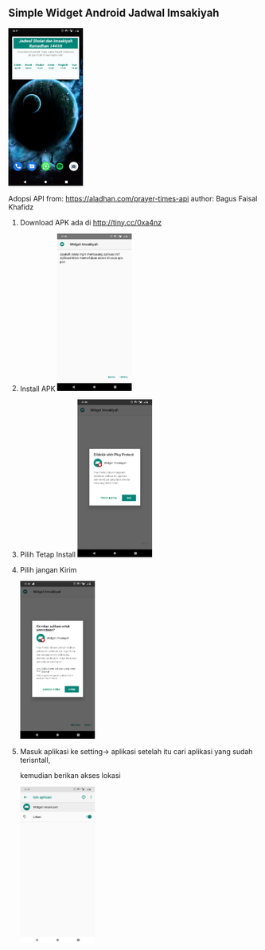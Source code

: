 ## Simple Widget Android Jadwal Imsakiyah

<img src="https://github.com/bagusfaisal24/ramadhan-ceria/blob/master/images/xx.png" width=150>

Adopsi API from: https://aladhan.com/prayer-times-api
author: Bagus Faisal Khafidz

1. Download APK ada di http://tiny.cc/0xa4nz

2. Install APK 
   <img src="https://github.com/bagusfaisal24/ramadhan-ceria/blob/master/images/1.png" width=150>

3. Pilih Tetap Install
   <img src="https://github.com/bagusfaisal24/ramadhan-ceria/blob/master/images/2.png" width=150>

4. Pilih jangan Kirim

   <img src="https://github.com/bagusfaisal24/ramadhan-ceria/blob/master/images/3.png" width=150>

5. Masuk aplikasi ke setting-> aplikasi setelah itu cari aplikasi yang sudah terisntall,

   kemudian berikan akses lokasi

   <img src="https://github.com/bagusfaisal24/ramadhan-ceria/blob/master/images/4.png" width=150>

   
